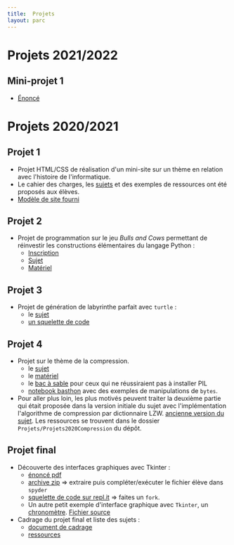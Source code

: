 ```yaml
---
title:  Projets
layout: parc
---
```


# Projets 2021/2022

## Mini-projet 1

* [Énoncé](Projets/MiniProjets2021/Mini-Projet1/sujets/NSI-MiniProjets1-Sujets.pdf)

# Projets 2020/2021

## Projet 1

* Projet HTML/CSS de réalisation d'un mini-site sur un thème en relation avec l'histoire de l'informatique. 
* Le cahier des charges, les [sujets](sujets-html-css.md) et des exemples de ressources ont été proposés aux élèves.
* [Modèle de site fourni](Projets/Projets2020HTML-CSS-Histoire/modele.zip)

## Projet 2

* Projet de programmation sur le jeu _Bulls and Cows_ permettant de réinvestir les constructions élémentaires du langage Python :
  * [Inscription](https://cloud-lyon.beta.education.fr/s/CZQ256P9zNbAbN7)
  * [Sujet](Projets/Projets2020BullsCows/PremiereNSI-DM-BullsCows-2021V1.pdf)
  * [Matériel](Projets/Projets2020BullsCows/ProjetBullsCows.zip)


## Projet 3

* Projet de génération de labyrinthe parfait avec `turtle` :   
    *  le [sujet](Projets/Projets2020Labyrinthe/Projet_Laby.pdf)
    *  [un squelette de code](Projets/Projets2020Labyrinthe/squelette_laby.py)

## Projet 4

* Projet sur le thème de la compression.
    * le [sujet](Projets/Projets2020Compression/PremiereNSI-DM-Compression-2021V2.pdf)
    * le [matériel](Projets/Projets2020Compression/materiel_compression_eleve.zip)
    * le [bac à sable](https://mybinder.org/v2/gh/parc-nsi/premiere-nsi/master?filepath=Projets/Projets2020Compression/sandbox_PIL.ipynb) pour ceux qui ne réussiraient pas à installer PIL
    * [notebook basthon](https://frama.link/ExemplesOperationsBytes2)   avec des exemples de manipulations de `bytes`. 
* Pour aller plus loin, les plus motivés peuvent traiter la deuxième partie qui était proposée dans la version initiale du sujet avec l'implémentation l'algorithme de compression par dictionnaire LZW.  [ancienne version du sujet](Projets/Projets2020Compression/PremiereNSI-DM-Compression-2021V1.pdf). Les ressources se trouvent dans le dossier `Projets/Projets2020Compression` du dépôt.

   
## Projet final 


* Découverte des interfaces graphiques avec Tkinter :
    * [énoncé pdf](Projets/Projets2020ProjetFinal/ExempleMorpion/Mini-Projet-2021V1.pdf)
    * [archive zip](Projets/Projets2020ProjetFinal/ExempleMorpion.zip) => extraire puis compléter/exécuter le fichier élève dans `spyder`
    * [squelette de code sur repl.it](https://replit.com/@fredericjunier/MorpionEleve)  => faites un `fork`.
    * Un autre petit exemple d'interface graphique avec `Tkinter`, un [chronomètre](https://replit.com/@fredericjunier/Chronometre).   [Fichier source](Projets/Projets2020ProjetFinal/chronometre.py)
* Cadrage du projet final et liste des sujets :
    * [document de cadrage](Projets/Projets2020ProjetFinal/Cadrage/NSI_Presentation_Projet2021.pdf)
    * [ressources](Projets/Projets2020ProjetFinal/Cadrage/ressources.zip)